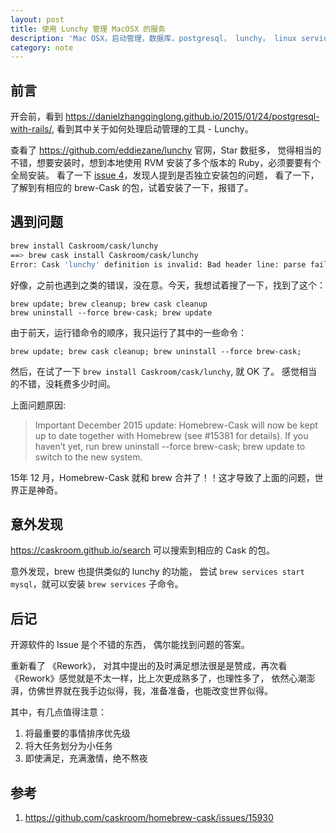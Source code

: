 ```yaml
---
layout: post
title: 使用 Lunchy 管理 MacOSX 的服务
description: 'Mac OSX，启动管理，数据库，postgresql， lunchy， linux service'
category: note
---
```


## 前言

开会前，看到 <https://danielzhangqinglong.github.io/2015/01/24/postgresql-with-rails/>, 看到其中关于如何处理启动管理的工具 - Lunchy。

查看了 <https://github.com/eddiezane/lunchy> 官网，Star 数挺多， 觉得相当的不错，想要安装时，想到本地使用 RVM 安装了多个版本的 Ruby，必须要要有个全局安装。 看了一下 [issue 4](https://github.com/eddiezane/lunchy/issues/33)，发现人提到是否独立安装包的问题， 看了一下，了解到有相应的 brew-Cask 的包，试着安装了一下，报错了。 

## 遇到问题

```sh
brew install Caskroom/cask/lunchy
==> brew cask install Caskroom/cask/lunchy
Error: Cask 'lunchy' definition is invalid: Bad header line: parse failed
```

好像，之前也遇到之类的错误，没在意。今天，我想试着搜了一下，找到了这个：

```
brew update; brew cleanup; brew cask cleanup
brew uninstall --force brew-cask; brew update
```

由于前天，运行错命令的顺序，我只运行了其中的一些命令：

```
brew update; brew cask cleanup; brew uninstall --force brew-cask;
```

然后，在试了一下 `brew install Caskroom/cask/lunchy`, 就 OK 了。 感觉相当的不错，没耗费多少时间。

上面问题原因: 

> Important December 2015 update: Homebrew-Cask will now be kept up to date together with Homebrew (see #15381 for details). If you haven’t yet, run brew uninstall --force brew-cask; brew update to switch to the new system.

15年 12 月，Homebrew-Cask 就和 brew 合并了！！这才导致了上面的问题，世界正是神奇。

## 意外发现

<https://caskroom.github.io/search> 可以搜索到相应的 Cask 的包。

意外发现，brew 也提供类似的 lunchy 的功能， 尝试 `brew services start mysql`，就可以安装 `brew services` 子命令。

## 后记

开源软件的 Issue 是个不错的东西， 偶尔能找到问题的答案。

重新看了 《Rework》， 对其中提出的及时满足想法很是是赞成，再次看 《Rework》感觉就是不太一样，比上次更成熟多了，也理性多了， 依然心潮澎湃，仿佛世界就在我手边似得，我，准备准备，也能改变世界似得。

其中，有几点值得注意： 

1. 将最重要的事情排序优先级
2. 将大任务划分为小任务
3. 即使满足，充满激情，绝不熬夜

## 参考

1.  <https://github.com/caskroom/homebrew-cask/issues/15930>

